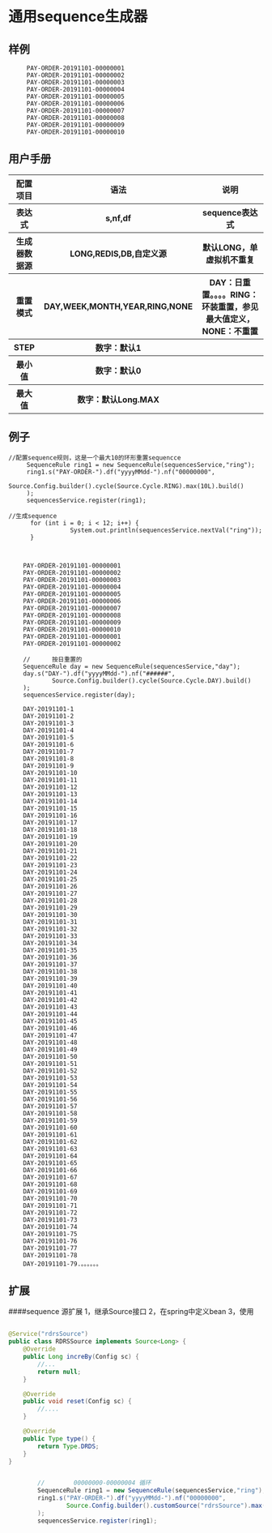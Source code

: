   # 通用sequence生成器

  ## 样例
        
      
         
         PAY-ORDER-20191101-00000001
         PAY-ORDER-20191101-00000002
         PAY-ORDER-20191101-00000003
         PAY-ORDER-20191101-00000004
         PAY-ORDER-20191101-00000005
         PAY-ORDER-20191101-00000006
         PAY-ORDER-20191101-00000007
         PAY-ORDER-20191101-00000008
         PAY-ORDER-20191101-00000009
         PAY-ORDER-20191101-00000010
         
        


 
    
    
  ## 用户手册
<table>
    <tr>
        <th>配置项目</th>
        <th>语法</th>
        <th>说明</th>
    </tr>
    <tr>
        <th>表达式</th>
        <th>s,nf,df</th>
        <th>sequence表达式</th>
    </tr>
    <tr>
        <th>生成器数据源</th>
        <th>LONG,REDIS,DB,自定义源</th>
        <th>默认LONG，单虚拟机不重复</th>
    </tr>
    <tr>
        <th>重置模式</th>
        <th>DAY,WEEK,MONTH,YEAR,RING,NONE</th>
        <th>DAY：日重置。。。。RING：环装重置，参见最大值定义，NONE：不重置</th>
    </tr>
    <tr>
        <th>STEP</th>
        <th>数字：默认1</th>
        <th></th>
    </tr>
    <tr>
        <th>最小值</th>
        <th>数字：默认0</th>
        <th></th>
    </tr>
    <tr>
        <th>最大值</th>
        <th>数字：默认Long.MAX</th>
        <th></th>
    </tr>
</table>


  ## 例子

    //配置sequence规则，这是一个最大10的环形重置sequencce
         SequenceRule ring1 = new SequenceRule(sequencesService,"ring");
         ring1.s("PAY-ORDER-").df("yyyyMMdd-").nf("00000000",
                 Source.Config.builder().cycle(Source.Cycle.RING).max(10L).build()
         );
         sequencesService.register(ring1);
         
    //生成sequence    
          for (int i = 0; i < 12; i++) {
                     System.out.println(sequencesService.nextVal("ring"));
          }
                 
                 
        
        PAY-ORDER-20191101-00000001
        PAY-ORDER-20191101-00000002
        PAY-ORDER-20191101-00000003
        PAY-ORDER-20191101-00000004
        PAY-ORDER-20191101-00000005
        PAY-ORDER-20191101-00000006
        PAY-ORDER-20191101-00000007
        PAY-ORDER-20191101-00000008
        PAY-ORDER-20191101-00000009
        PAY-ORDER-20191101-00000010
        PAY-ORDER-20191101-00000001
        PAY-ORDER-20191101-00000002
        
        //      按日重置的
        SequenceRule day = new SequenceRule(sequencesService,"day");
        day.s("DAY-").df("yyyyMMdd-").nf("######",
                Source.Config.builder().cycle(Source.Cycle.DAY).build()
        );
        sequencesService.register(day);
        
        DAY-20191101-1
        DAY-20191101-2
        DAY-20191101-3
        DAY-20191101-4
        DAY-20191101-5
        DAY-20191101-6
        DAY-20191101-7
        DAY-20191101-8
        DAY-20191101-9
        DAY-20191101-10
        DAY-20191101-11
        DAY-20191101-12
        DAY-20191101-13
        DAY-20191101-14
        DAY-20191101-15
        DAY-20191101-16
        DAY-20191101-17
        DAY-20191101-18
        DAY-20191101-19
        DAY-20191101-20
        DAY-20191101-21
        DAY-20191101-22
        DAY-20191101-23
        DAY-20191101-24
        DAY-20191101-25
        DAY-20191101-26
        DAY-20191101-27
        DAY-20191101-28
        DAY-20191101-29
        DAY-20191101-30
        DAY-20191101-31
        DAY-20191101-32
        DAY-20191101-33
        DAY-20191101-34
        DAY-20191101-35
        DAY-20191101-36
        DAY-20191101-37
        DAY-20191101-38
        DAY-20191101-39
        DAY-20191101-40
        DAY-20191101-41
        DAY-20191101-42
        DAY-20191101-43
        DAY-20191101-44
        DAY-20191101-45
        DAY-20191101-46
        DAY-20191101-47
        DAY-20191101-48
        DAY-20191101-49
        DAY-20191101-50
        DAY-20191101-51
        DAY-20191101-52
        DAY-20191101-53
        DAY-20191101-54
        DAY-20191101-55
        DAY-20191101-56
        DAY-20191101-57
        DAY-20191101-58
        DAY-20191101-59
        DAY-20191101-60
        DAY-20191101-61
        DAY-20191101-62
        DAY-20191101-63
        DAY-20191101-64
        DAY-20191101-65
        DAY-20191101-66
        DAY-20191101-67
        DAY-20191101-68
        DAY-20191101-69
        DAY-20191101-70
        DAY-20191101-71
        DAY-20191101-72
        DAY-20191101-73
        DAY-20191101-74
        DAY-20191101-75
        DAY-20191101-76
        DAY-20191101-77
        DAY-20191101-78
        DAY-20191101-79.。。。。。。




  ## 扩展
  ####sequence  源扩展
1，继承Source接口
2，在spring中定义bean
3，使用

```java

@Service("rdrsSource")
public class RDRSSource implements Source<Long> {
    @Override
    public Long increBy(Config sc) {
        //...
        return null;
    }

    @Override
    public void reset(Config sc) {
        //....
    }

    @Override
    public Type type() {
        return Type.DRDS;
    }
} 

```


```java

        //        00000000-00000004 循环
        SequenceRule ring1 = new SequenceRule(sequencesService,"ring");
        ring1.s("PAY-ORDER-").df("yyyyMMdd-").nf("00000000",
                Source.Config.builder().customSource("rdrsSource").max(10L).build()
        );
        sequencesService.register(ring1);

```
 